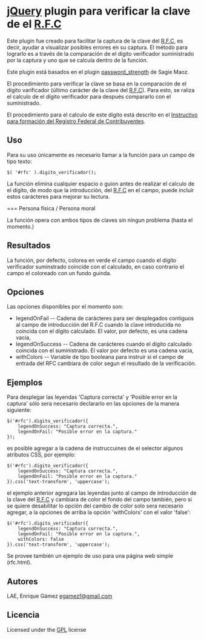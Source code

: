 [jQuery][1] plugin para verificar la clave de el [R.F.C][2]
====

Este plugin fue creado para facilitar la captura de la clave del [R.F.C][2], es decir, ayudar a visualizar posibles errores en su captura. El método para lograrlo es a través de la comparación de el dígito verificador suministrado por la captura y uno que se calcula dentro de la función.

Este plugin está basados en el plugin [password_strength][3] de Sagie Maoz.

El procedimiento para verificar la clave se basa en la comparación de el dígito varificador (último carácter de la clave del [R.F.C][2]). Para esto, se raliza el calculo de el dígito verificador para después compararlo con el suministrado.

El procedimiento para el calculo de este dígito está descrito en el [Instructivo para formación del Registro Federal de Contribuyentes][4].

Uso
---

Para su uso únicamente es necesario llamar a la función para un campo de tipo texto:

	$( '#rfc' ).digito_verificador();

La función elimina cualquier espacio o guion antes de realizar el calculo de el dígito, de modo que la introducción, del [R.F.C][2] en el campo, puede incluir estos carácteres para mejorar su lectura.

=== Persona física / Persona moral

La función opera con ambos tipos de claves sin ningun problema (hasta el momento.)

Resultados
----------

La función, por defecto, colorea en verde el campo cuando el dígito verificador suminstrado coincide con el calculado, en caso contrario el campo el coloreado con un fundo guinda.


Opciones
--------

Las opciones disponibles por el momento son:
* legendOnFail -- Cadena de carácteres para ser desplegados contiguos al campo de introducción del R.F.C cuando la clave introducida no coincida con el dígito calculado. El valor, por defecto, es una cadena vacia,
* legendOnSuccess -- Cadena de carácteres cuando el dígito calculado coincida con el suministrado. El valor por defecto es una cadena vacia,
* withColors -- Variable de tipo booleana para instruir si el campo de entrada del RFC cambiara de color segun el resultado de la verificación.

Ejemplos
--------

Para desplegar las leyendas 'Captura correcta' y 'Posible error en la captura' sólo sera necesario declararlo en las opciones de la manera siguiente:

	$('#rfc').digito_verificador({
		legendOnSuccess: "Captura correcta.",
		legendOnFail: "Posible error en la captura."
	});

es posible agregar a la cadena de instruccuines de el selector algunos atributos CSS, por ejemplo:

	$('#rfc').digito_verificador({
		legendOnSuccess: "Captura correcta.",
		legendOnFail: "Posible error en la captura."
	}).css('text-transform', 'uppercase');

el ejemplo anterior agregara las leyendas junto al campo de introducción de la clave del [R.F.C][2] y cambiara de color el fondo del campo también, pero si se quiere desabilitar lo opción del cambio de color solo sera necesario agregar, a la opciones de arriba la opción 'withColors' con el valor 'false':

	$('#rfc').digito_verificador({
		legendOnSuccess: "Captura correcta.",
		legendOnFail: "Posible error en la captura.",
		withColors: false
	}).css('text-transform', 'uppercase');

Se provee también un ejemplo de uso para una página web simple (rfc.html).

Autores
-------
LAE,
Enrique Gámez <egamezf@gmail.com>

Licencia
--------
Licensed under the [GPL][5] license

[1]: http://jquery.com/
[2]: http://www.sat.gob.mx/sitio_internet/21_12672.html
[3]: http://archive.plugins.jquery.com/project/password_strength
[4]: http://www.sisi.org.mx/jspsi/documentos/2006/seguimiento/06101/0610100107106_065.doc
[5]: http://www.gnu.org/licenses/gpl-3.0.html
